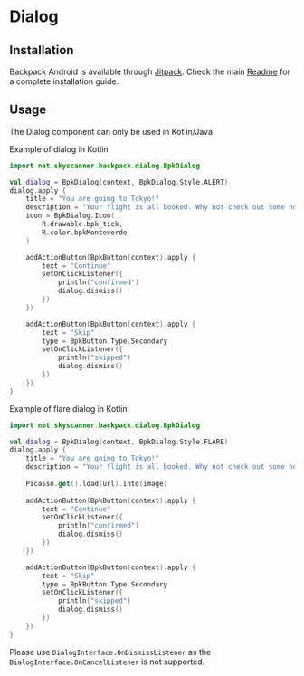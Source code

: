 # Dialog

## Installation

Backpack Android is available through [Jitpack](https://jitpack.io/#Skyscanner/backpack-android). Check the main [Readme](https://github.com/skyscanner/backpack-android#installation) for a complete installation guide.

## Usage

The Dialog component can only be used in Kotlin/Java

Example of dialog in Kotlin

```Kotlin
import net.skyscanner.backpack.dialog.BpkDialog

val dialog = BpkDialog(context, BpkDialog.Style.ALERT)
dialog.apply {
    title = "You are going to Tokyo!"
    description = "Your flight is all booked. Why not check out some hotels now?"
    icon = BpkDialog.Icon(
        R.drawable.bpk_tick,
        R.color.bpkMonteverde
    )

    addActionButton(BpkButton(context).apply {
        text = "Continue"
        setOnClickListener({
            println("confirmed")
            dialog.dismiss()
        })
    })

    addActionButton(BpkButton(context).apply {
        text = "Skip"
        type = BpkButton.Type.Secondary
        setOnClickListener({
            println("skipped")
            dialog.dismiss()
        })
    })
}
```

Example of flare dialog in Kotlin

```Kotlin
import net.skyscanner.backpack.dialog.BpkDialog

val dialog = BpkDialog(context, BpkDialog.Style.FLARE)
dialog.apply {
    title = "You are going to Tokyo!"
    description = "Your flight is all booked. Why not check out some hotels now?"
    
    Picasso.get().load(url).into(image)
    
    addActionButton(BpkButton(context).apply {
        text = "Continue"
        setOnClickListener({
            println("confirmed")
            dialog.dismiss()
        })
    })

    addActionButton(BpkButton(context).apply {
        text = "Skip"
        type = BpkButton.Type.Secondary
        setOnClickListener({
            println("skipped")
            dialog.dismiss()
        })
    })
}
```

Please use `DialogInterface.OnDismissListener` as the `DialogInterface.OnCancelListener` is not supported.
